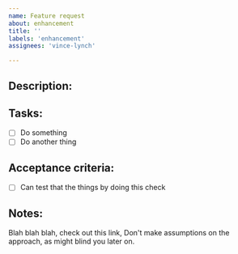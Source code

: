 ```yaml
---
name: Feature request
about: enhancement
title: ''
labels: 'enhancement'
assignees: 'vince-lynch'

---
```


## Description:


## Tasks:
- [ ] Do something
- [ ] Do another thing

## Acceptance criteria:
- [ ] Can test that the things by doing this check

## Notes:

Blah blah blah, check out this link,
Don't make assumptions on the approach, as might blind you later on.
